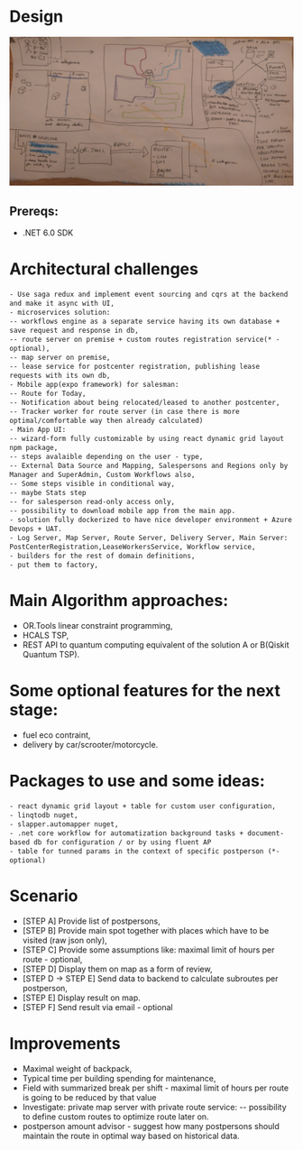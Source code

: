# Design
![Architecture concept for design.png](./design.jpg)

## Prereqs:
- .NET 6.0 SDK

# Architectural challenges
```
- Use saga redux and implement event sourcing and cqrs at the backend and make it async with UI,
- microservices solution:
-- workflows engine as a separate service having its own database + save request and response in db,
-- route server on premise + custom routes registration service(* - optional),
-- map server on premise,
-- lease service for postcenter registration, publishing lease requests with its own db,
- Mobile app(expo framework) for salesman:
-- Route for Today,
-- Notification about being relocated/leased to another postcenter,
-- Tracker worker for route server (in case there is more optimal/comfortable way then already calculated)
- Main App UI:
-- wizard-form fully customizable by using react dynamic grid layout npm package,
-- steps avalaible depending on the user - type,
-- External Data Source and Mapping, Salespersons and Regions only by Manager and SuperAdmin, Custom Workflows also,
-- Some steps visible in conditional way,
-- maybe Stats step  
-- for salesperson read-only access only,
-- possibility to download mobile app from the main app.
- solution fully dockerized to have nice developer environment + Azure Devops + UAT.
- Log Server, Map Server, Route Server, Delivery Server, Main Server: PostCenterRegistration,LeaseWorkersService, Workflow service,
- builders for the rest of domain definitions,
- put them to factory, 
```

# Main Algorithm approaches:
- OR.Tools linear constraint programming,
- HCALS TSP,
- REST API to quantum computing equivalent of the solution A or B(Qiskit Quantum TSP).

# Some optional features for the next stage:
- fuel eco contraint,
- delivery by car/scrooter/motorcycle.

# Packages to use and some ideas:
```
- react dynamic grid layout + table for custom user configuration,
- linqtodb nuget,
- slapper.automapper nuget,
- .net core workflow for automatization background tasks + document-based db for configuration / or by using fluent AP
- table for tunned params in the context of specific postperson (*- optional)
```

# Scenario
- [STEP A] Provide list of postpersons,
- [STEP B] Provide main spot together with places which have to be visited (raw json only),
- [STEP C] Provide some assumptions like: maximal limit of hours per route - optional,
- [STEP D] Display them on map as a form of review,
- [STEP D -> STEP E] Send data to backend to calculate subroutes per postperson,
- [STEP E] Display result on map.
- [STEP F] Send result via email - optional

# Improvements
- Maximal weight of backpack,
- Typical time per building spending for maintenance,
- Field with summarized break per shift - maximal limit of hours per route is going to be reduced by that value
- Investigate: private map server with private route service:
-- possibility to define custom routes to optimize route later on.
- postperson amount advisor - suggest how many postpersons should maintain the route in optimal way based on historical data.
